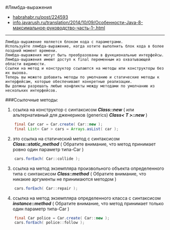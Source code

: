 
#Лямбда-выражения
* [habrahabr.ru/post/224593](https://habrahabr.ru/post/224593)
* [info.javarush.ru/translation/2014/10/09/Особенности-Java-8-максимальное-руководство-часть-1-.html](http://info.javarush.ru/translation/2014/10/09/Особенности-Java-8-максимальное-руководство-часть-1-.html)
---
    Лямбда-выражение является блоком кода с параметрами.
    Используйте лямбда-выражение, когда хотите выполнить блок кода в более поздний момент времени.
    Лямбда-выражения могут быть преобразованы в функциональные интерфейсы.
    Лямбда-выражения имеют доступ к final переменным из охватывающей области видимости.
    Ссылки на метод и конструктор ссылаются на методы или конструкторы без их вызова.
    Теперь вы можете добавить методы по умолчанию и статические методы к интерфейсам, которые обеспечивают конкретные реализации.
    Вы должны разрешать любые конфликты между методами по умолчанию из нескольких интерфейсов.

###Ссылочные методы:
1. ссылка на конструктор с синтаксисом ***Class::new*** ( или альтернативный для дженериков (generics) ***Class< T >::new*** )
```java
    final Car car = Car.create( Car::new );
    final List< Car > cars = Arrays.asList( car );
```
2. это ссылка на статический метод с синтаксисом ***Class::static_method*** ( Обратите внимание, что метод принимает ровно один параметр типа-Car )
```java
    cars.forEach( Car::collide );
```
3. ссылка на метод экземпляра произвольного объекта определенного типа с синтаксисом ***Class::method*** ( Обратите внимание, что никакие аргументы не принимаются методом )
```java
    cars.forEach( Car::repair );
```
4. ссылка на метод экземпляра определенного класса с синтаксисом ***instance::method*** ( Обратите внимание, что метод принимает только один параметр типа-Car )
```java
    final Car police = Car.create( Car::new );
    cars.forEach( police::follow );
```
